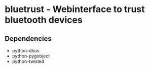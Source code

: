 # bluetrust - Webinterface to trust bluetooth devices

## Dependencies

* python-dbus
* python-pygobject
* python-twisted
